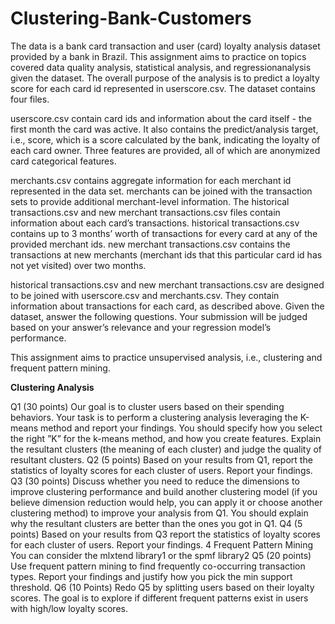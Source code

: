 # Clustering-Bank-Customers

The data is a bank card transaction and user (card) loyalty analysis dataset
provided by a bank in Brazil. This assignment aims to practice on topics covered
data quality analysis, statistical analysis, and regressionanalysis given the dataset. The overall purpose of the analysis is to predict a
loyalty score for each card id represented in userscore.csv.
The dataset contains four files.

userscore.csv contain card ids and information about the card itself - the
first month the card was active. It also contains the predict/analysis target,
i.e., score, which is a score calculated by the bank, indicating the loyalty of
each card owner. Three features are provided, all of which are anonymized card
categorical features.

merchants.csv contains aggregate information for each merchant id represented in the data set. merchants can be joined with the transaction sets to
provide additional merchant-level information.
The historical transactions.csv and new merchant transactions.csv files contain information about each card’s transactions. historical transactions.csv contains up to 3 months’ worth of transactions for every card at any of the provided
merchant ids. new merchant transactions.csv contains the transactions at new
merchants (merchant ids that this particular card id has not yet visited) over
two months.

historical transactions.csv and new merchant transactions.csv are designed
to be joined with userscore.csv and merchants.csv. They contain information
about transactions for each card, as described above.
Given the dataset, answer the following questions. Your submission will be
judged based on your answer’s relevance and your regression model’s performance.

This assignment aims to practice unsupervised analysis, i.e., clustering and frequent
pattern mining.

**Clustering Analysis**

Q1 (30 points) Our goal is to cluster users based on their spending behaviors. Your task is to perform a clustering analysis leveraging the K-means
method and report your findings. You should specify how you select the
right ”K” for the k-means method, and how you create features. Explain
the resultant clusters (the meaning of each cluster) and judge the quality
of resultant clusters.
Q2 (5 points) Based on your results from Q1, report the statistics of loyalty
scores for each cluster of users. Report your findings.
Q3 (30 points) Discuss whether you need to reduce the dimensions to
improve clustering performance and build another clustering model (if
you believe dimension reduction would help, you can apply it or choose
another clustering method) to improve your analysis from Q1. You should
explain why the resultant clusters are better than the ones you got in Q1.
Q4 (5 points) Based on your results from Q3 report the statistics of loyalty
scores for each cluster of users. Report your findings.
4 Frequent Pattern Mining
You can consider the mlxtend library1 or the spmf library2
Q5 (20 points) Use frequent pattern mining to find frequently co-occurring
transaction types. Report your findings and justify how you pick the min
support threshold.
Q6 (10 Points) Redo Q5 by splitting users based on their loyalty scores.
The goal is to explore if different frequent patterns exist in users with
high/low loyalty scores.
